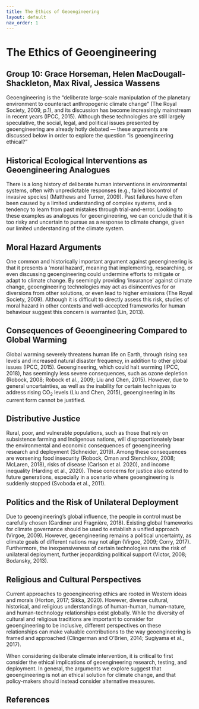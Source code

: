 ```yaml
---
title: The Ethics of Geoengineering
layout: default
nav_order: 1
---
```


# The Ethics of Geoengineering
## Group 10: Grace Horseman, Helen MacDougall-Shackleton, Max Rival, Jessica Wassens


Geoengineering is the “deliberate large-scale manipulation of the planetary environment to counteract anthropogenic climate change” (The Royal Society, 2009, p.1), and its discussion has become increasingly mainstream in recent years (IPCC, 2015). Although these technologies are still largely speculative, the social, legal, and political issues presented by geoengineering are already hotly debated — these arguments are discussed below in order to explore the question “is geoengineering ethical?”


## Historical Ecological Interventions as Geoengineering Analogues
There is a long history of deliberate human interventions in environmental systems, often with unpredictable responses (e.g., failed biocontrol of invasive species) (Matthews and Turner, 2009). Past failures have often been caused by a limited understanding of complex systems, and a tendency to learn from past mistakes through trial-and-error. Looking to these examples as analogues for geoengineering, we can conclude that it is too risky and uncertain to pursue as a response to climate change, given our limited understanding of the climate system.


## Moral Hazard Arguments
One common and historically important argument against geoengineering is that it presents a ‘moral hazard’, meaning that implementing, researching, or even discussing geoengineering could undermine efforts to mitigate or adapt to climate change. By seemingly providing ‘insurance’ against climate change, geoengineering technologies may act as disincentives for or diversions from other solutions, or even lead to higher emissions (The Royal Society, 2009). Although it is difficult to directly assess this risk, studies of moral hazard in other contexts and well-accepted frameworks for human behaviour suggest this concern is warranted (Lin, 2013).

## Consequences of Geoengineering Compared to Global Warming
Global warming severely threatens human life on Earth, through rising sea levels and increased natural disaster frequency, in addition to other global issues (IPCC, 2015). Geoengineering, which could halt warming (IPCC, 2018), has seemingly less severe consequences, such as ozone depletion (Robock, 2008; Robock et al., 2009; Liu and Chen, 2015). However, due to general uncertainties, as well as the inability for certain techniques to address rising CO<sub>2</sub> levels (Liu and Chen, 2015), geoengineering in its current form cannot be justified.


## Distributive Justice
Rural, poor, and vulnerable populations, such as those that rely on subsistence farming and Indigenous nations, will disproportionately bear the environmental and economic consequences of geoengineering research and deployment (Schneider, 2019). Among these consequences are worsening food insecurity (Robock, Oman and Stenchikov, 2008; McLaren, 2018), risks of disease (Carlson et al. 2020), and income inequality (Harding et al., 2020). These concerns for justice also extend to future generations, especially in a scenario where geoengineering is suddenly stopped (Svoboda et al., 2011). 


## Politics and the Risk of Unilateral Deployment
Due to geoengineering’s global influence, the people in control must be carefully chosen (Gardiner and Fragnière, 2018). Existing global frameworks for climate governance should be used to establish a unified approach (Virgoe, 2009). However, geoengineering remains a political uncertainty, as climate goals of different nations may not align (Virgoe, 2009; Corry, 2017). Furthermore, the inexpensiveness of certain technologies runs the risk of unilateral deployment, further jeopardizing political support (Victor, 2008; Bodansky, 2013). 


## Religious and Cultural Perspectives
Current approaches to geoengineering ethics are rooted in Western ideas and morals (Horton, 2017; Sikka, 2020). However, diverse cultural, historical, and religious understandings of human-human, human-nature, and human-technology relationships exist globally. While the diversity of cultural and religious traditions are important to consider for geoengineering to be inclusive, different perspectives on these relationships can make valuable contributions to the way geoengineering is framed and approached (Clingerman and O’Brien, 2014; Sugiyama et al., 2017). 


When considering deliberate climate intervention, it is critical to first consider the ethical implications of geoengineering research, testing, and deployment. In general, the arguments we explore suggest that geoengineering is not an ethical solution for climate change, and that policy-makers should instead consider alternative measures. 


## References
